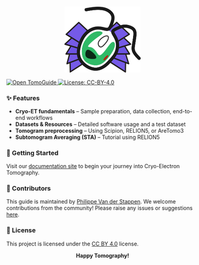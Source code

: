 ﻿<p align="center">
  <img src="docs/imgs/00_logo.svg" alt="TomoGuide Logo" width="200" />
</p>

<a href="https://tomoguide.github.io/" target="_blank">
  <img src="https://img.shields.io/badge/Open%20TomoGuide-Here-purple?style=flat" alt="Open TomoGuide">
</a>
<a href="https://creativecommons.org/licenses/by/4.0/" target="_blank">
  <img src="https://img.shields.io/badge/License-CC%20BY--4.0-lightgrey.svg?style=flat" alt="License: CC-BY-4.0">
</a>

### ✨ Features
- **Cryo-ET fundamentals** – Sample preparation, data collection, end-to-end workflows  
- **Datasets & Resources** – Detailed software usage and a test dataset  
- **Tomogram preprocessing** – Using Scipion, RELION5, or AreTomo3  
- **Subtomogram Averaging (STA)** – Tutorial using RELION5  

### 🚀 Getting Started
Visit our [documentation site](https://tomoguide.github.io/) to begin your journey into Cryo-Electron Tomography.

### 👥 Contributors
This guide is maintained by [Philippe Van der Stappen](https://github.com/Phaips). We welcome contributions from the community! Please raise any issues or suggestions [here](https://github.com/TomoGuide/TomoGuide.github.io/issues).

### 📄 License
This project is licensed under the [CC BY 4.0](https://creativecommons.org/licenses/by/4.0/) license.

<p align="center">
  <b>Happy Tomography!</b>
</p>
